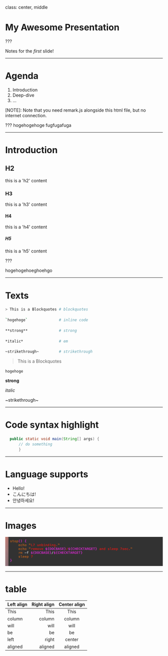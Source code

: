 class: center, middle
# My Awesome Presentation

???

Notes for the _first_ slide!

---

# Agenda

1. Introduction
2. Deep-dive
3. ...

[NOTE]: Note that you need remark.js alongside this html file, but no internet connection.


???
hogehogehoge
fugfugafuga


---

# Introduction

## H2

this is a 'h2' content

### H3

this is a 'h3' content

#### H4

this is a 'h4' content

##### H5

this is a 'h5' content

???

hogehogehoeghoehgo

---

# Texts

```bash
> This is a Blockquotes # blockquotes

`hogehoge`              # inline code

**strong**              # strong

*italic*                # em

~strikethrough~         # strikethrough
```

> This is a Blockquotes 

`hogehoge`

**strong**

*italic*

~strikethrough~

---

# Code syntax highlight

```java
  public static void main(String[] args) {
      // do something
      }
```

---

# Language supports

- Hello!
- こんにちは!
- 안녕하세요!

---

# Images

![PNG image](img/img2.png)

---

# table

| Left align | Right align | Center align |
|:-----------|------------:|:------------:|
| This       | This        | This         |
| column     | column      | column       |
| will       | will        | will         |
| be         | be          | be           |
| left       | right       | center       |
| aligned    | aligned     | aligned      |

